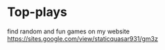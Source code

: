 # Top-plays
find random and fun games on my website https://sites.google.com/view/staticquasar931/gm3z
